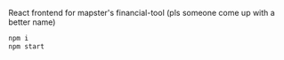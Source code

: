 React frontend for mapster's financial-tool (pls someone come up with a better name)

```bash
npm i
npm start
```
